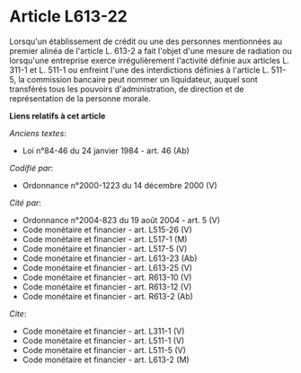 # Article L613-22

Lorsqu'un établissement de crédit ou une des personnes mentionnées au premier alinéa de l'article L. 613-2 a fait l'objet
d'une mesure de radiation ou lorsqu'une entreprise exerce irrégulièrement l'activité définie aux articles L. 311-1 et L.
511-1 ou enfreint l'une des interdictions définies à l'article L. 511-5, la commission bancaire peut nommer un liquidateur,
auquel sont transférés tous les pouvoirs d'administration, de direction et de représentation de la personne morale.

**Liens relatifs à cet article**

_Anciens textes_:

  - Loi n°84-46 du 24 janvier 1984 - art. 46 (Ab)

_Codifié par_:

  - Ordonnance n°2000-1223 du 14 décembre 2000 (V)

_Cité par_:

  - Ordonnance n°2004-823 du 19 août 2004 - art. 5 (V)
  - Code monétaire et financier - art. L515-26 (V)
  - Code monétaire et financier - art. L517-1 (M)
  - Code monétaire et financier - art. L517-5 (V)
  - Code monétaire et financier - art. L613-23 (Ab)
  - Code monétaire et financier - art. L613-25 (V)
  - Code monétaire et financier - art. R613-10 (V)
  - Code monétaire et financier - art. R613-12 (V)
  - Code monétaire et financier - art. R613-2 (Ab)

_Cite_:

  - Code monétaire et financier - art. L311-1 (V)
  - Code monétaire et financier - art. L511-1 (V)
  - Code monétaire et financier - art. L511-5 (V)
  - Code monétaire et financier - art. L613-2 (M)
